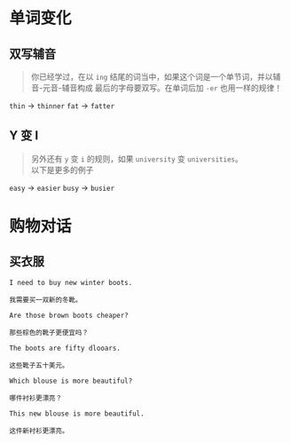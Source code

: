 # 单词变化
## 双写辅音

> 你已经学过，在以 `ing` 结尾的词当中，如果这个词是一个单节词，并以辅音-元音-辅音构成
> 最后的字母要双写。在单词后加 `-er` 也用一样的规律！

`thin` -> `thinner`
`fat` -> `fatter`

## Y 变 I

> 另外还有 `y` 变 `i` 的规则，如果 `university` 变 `universities`。  
> 以下是更多的例子

`easy` -> `easier`
`busy` -> `busier`

# 购物对话
## 买衣服

```text
I need to buy new winter boots.

我需要买一双新的冬靴。
```

```text
Are those brown boots cheaper?

那些棕色的靴子更便宜吗？
```

```text
The boots are fifty dlooars.

这些靴子五十美元。
```

```text
Which blouse is more beautiful?

哪件衬衫更漂亮？
```

```text
This new blouse is more beautiful.

这件新衬衫更漂亮。
```
